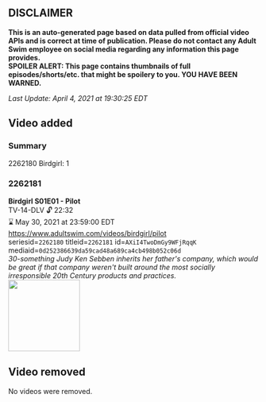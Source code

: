 ## DISCLAIMER
**This is an auto-generated page based on data pulled from official video APIs and is correct at time of publication. Please do not contact any Adult Swim employee on social media regarding any information this page provides.**  
**SPOILER ALERT: This page contains thumbnails of full episodes/shorts/etc. that might be spoilery to you. YOU HAVE BEEN WARNED.**  

_Last Update: April 4, 2021 at 19:30:25 EDT_
## Video added
### Summary
2262180 Birdgirl: 1  
### 2262181
**Birdgirl S01E01 - Pilot**  
TV-14-DLV 🔓 22:32  
⌛ May 30, 2021 at 23:59:00 EDT  
https://www.adultswim.com/videos/birdgirl/pilot  
seriesid=`2262180` titleid=`2262181` id=`AXiI4TwoDmGy9WFjRqqK` mediaid=`0d252386639da59cad48a689ca4cb498b052c06d`  
_30-something Judy Ken Sebben inherits her father's company, which would be great if that company weren't built around the most socially irresponsible 20th Century products and practices._  
<a href="https://media.cdn.adultswim.com/uploads/20210331/thumbnails/2_213311122424-birdgirl_101_dup-20210326.jpg"><img src="https://media.cdn.adultswim.com/uploads/20210331/thumbnails/2_213311122424-birdgirl_101_dup-20210326.jpg" height="144px" /></a>
## Video removed
No videos were removed.  

